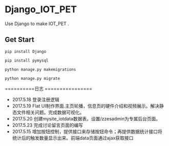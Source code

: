 # Django_IOT_PET
Use Django to make IOT_PET .

## Get Start
```
pip install Django

pip install pymysql

python manage.py makemigrations

python manage.py migrate
```

==========日志 ================
 - 2017.5.18 登录注册逻辑
 - 2017.5.19 Flat UI制作界面.主页轮播，信息页的硬件介绍和视频展示。解决静态文件相关问题。完成数据可视化。
 - 2017.5.20 创建mysite_iotdata数据表。设置/zzesadmin为专属后台页面。
 - 2017.5.23 完成讨论留言页面的编写
 - 2017.5.15 增加按钮控制，提供接口来存储按钮命令；再提供数据统计接口将统计后的触发数量显示出来。前端data页面通过ajax获取接口
